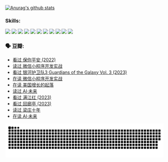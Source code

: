 
[![Anurag's github stats](https://github-readme-stats.vercel.app/api?username=w940853815)](https://github.com/anuraghazra/github-readme-stats)

### Skills:

<code><img height="32" src="https://cdn.jsdelivr.net/npm/simple-icons@v5/icons/python.svg"></code>
<code><img height="32" src="https://cdn.jsdelivr.net/npm/simple-icons@v5/icons/javascript.svg"></code>
<code><img height="32" src="https://cdn.jsdelivr.net/npm/simple-icons@v5/icons/django.svg"></code>
<code><img height="32" src="https://cdn.jsdelivr.net/npm/simple-icons@v5/icons/flask.svg"></code>
<code><img height="32" src="https://cdn.jsdelivr.net/npm/simple-icons@v5/icons/vuetify.svg"></code>
<code><img height="32" src="https://cdn.jsdelivr.net/npm/simple-icons@v5/icons/git.svg"></code>
<code><img height="32" src="https://cdn.jsdelivr.net/npm/simple-icons@v5/icons/docker.svg"></code>
<code><img height="32" src="https://cdn.jsdelivr.net/npm/simple-icons@v5/icons/postgresql.svg"></code>
<code><img height="32" src="https://cdn.jsdelivr.net/npm/simple-icons@v5/icons/elasticsearch.svg"></code>
<code><img height="32" src="https://cdn.jsdelivr.net/npm/simple-icons@v5/icons/macos.svg"></code>
<code><img height="32" src="https://cdn.jsdelivr.net/npm/simple-icons@v5/icons/linux.svg"></code>

### 🗣 豆瓣:

<!-- DOUBAN-ACTIVITIES:START -->
- [看过 保你平安‎ (2022)](https://www.douban.com/people/136069238/status/4239139510/?_i=84901709)
- [读过 微信小程序开发实战](https://www.douban.com/people/136069238/status/4237321528/?_i=84901709)
- [看过 银河护卫队3 Guardians of the Galaxy Vol. 3‎ (2023)](https://www.douban.com/people/136069238/status/4236631849/?_i=84901709)
- [在读 微信小程序开发实战](https://www.douban.com/people/136069238/status/4230177692/?_i=84901709)
- [在读 美国增长的起落](https://www.douban.com/people/136069238/status/4220055912/?_i=84901709)
- [读过 AI·未来](https://www.douban.com/people/136069238/status/4220054171/?_i=84901709)
- [看过 满江红‎ (2023)](https://www.douban.com/people/136069238/status/4219146433/?_i=84901709)
- [看过 回廊亭‎ (2023)](https://www.douban.com/people/136069238/status/4215992758/?_i=84901709)
- [读过 梁庄十年](https://www.douban.com/people/136069238/status/4206664969/?_i=84901710)
- [在读 AI·未来](https://www.douban.com/people/136069238/status/4206653520/?_i=84901710)
<!-- DOUBAN-ACTIVITIES:END -->


![Snake animation](https://raw.githubusercontent.com/w940853815/w940853815/output/github-contribution-grid-snake.svg)

<!--
**w940853815/w940853815** is a ✨ _special_ ✨ repository because its `README.md` (this file) appears on your GitHub profile.

Here are some ideas to get you started:

- 🔭 I’m currently working on ...
- 🌱 I’m currently learning ...
- 👯 I’m looking to collaborate on ...
- 🤔 I’m looking for help with ...
- 💬 Ask me about ...
- 📫 How to reach me: ...
- 😄 Pronouns: ...
- ⚡ Fun fact: ...
-->
